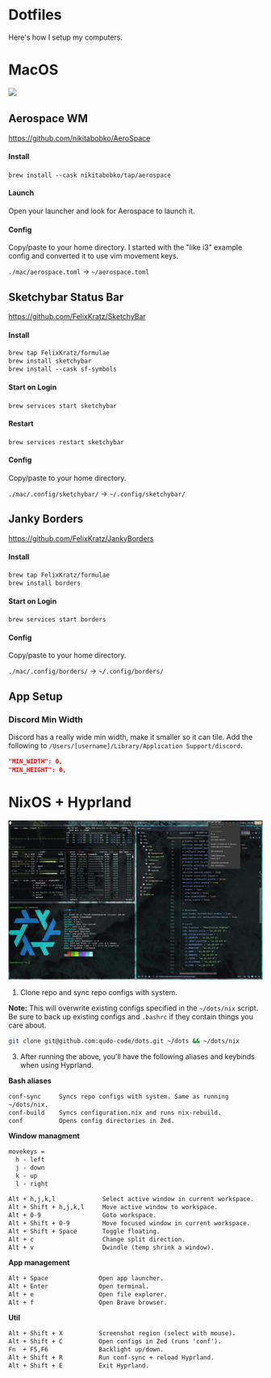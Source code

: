 # Dotfiles
Here's how I setup my computers.

# MacOS
![](/doc/mac-demo.png)
## Aerospace WM
https://github.com/nikitabobko/AeroSpace

#### Install
`brew install --cask nikitabobko/tap/aerospace`

#### Launch
Open your launcher and look for Aerospace to launch it.

#### Config
Copy/paste to your home directory. I started with the "like i3" example config and converted it to use vim movement keys.

`./mac/aerospace.toml` -> `~/aerospace.toml`

## Sketchybar Status Bar
https://github.com/FelixKratz/SketchyBar

#### Install
```
brew tap FelixKratz/formulae
brew install sketchybar
brew install --cask sf-symbols
```

#### Start on Login
`brew services start sketchybar`

#### Restart
`brew services restart sketchybar`

#### Config
Copy/paste to your home directory.

`./mac/.config/sketchybar/` -> `~/.config/sketchybar/`

## Janky Borders
https://github.com/FelixKratz/JankyBorders

#### Install
```
brew tap FelixKratz/formulae
brew install borders
```

#### Start on Login
`brew services start borders`

#### Config
Copy/paste to your home directory.

`./mac/.config/borders/` -> `~/.config/borders/`

## App Setup
### Discord Min Width
Discord has a really wide min width, make it smaller so it can tile. Add the following to `/Users/[username]/Library/Application Support/discord`.

```json
"MIN_WIDTH": 0,
"MIN_HEIGHT": 0,
```

# NixOS + Hyprland
![](/doc/nix-demo.png)
1. Clone repo and sync repo configs with system.

**Note:** This will overwrite existing configs specified in the `~/dots/nix` script. Be sure to back up existing configs and `.bashrc` if they contain things you care about.
```bash
git clone git@github.com:qudo-code/dots.git ~/dots && ~/dots/nix
```
3. After running the above, you'll have the following aliases and keybinds when using Hyprland.

**Bash aliases**
```
conf-sync     Syncs repo configs with system. Same as running ~/dots/nix.
conf-build    Syncs configuration.nix and runs nix-rebuild.
conf          Opens config directories in Zed.
```

**Window managment**
```
movekeys =
  h - left
  j - down
  k - up
  l - right
```

```
Alt + h,j,k,l             Select active window in current workspace.
Alt + Shift + h,j,k,l     Move active window to workspace.
Alt + 0-9                 Goto workspace.
Alt + Shift + 0-9         Move focused window in current workspace.
Alt + Shift + Space       Toggle floating.
Alt + c                   Change split direction.
Alt + v                   Dwindle (temp shrink a window).
```

**App management**
```
Alt + Space              Open app launcher.
Alt + Enter              Open terminal.
Alt + e                  Open file explorer.
Alt + f                  Open Brave browser.
```

**Util**
```
Alt + Shift + X          Screenshot region (select with mouse).
Alt + Shift + C          Open configs in Zed (runs 'conf').
Fn  + F5,F6              Backlight up/down.
Alt + Shift + R          Run conf-sync + reload Hyprland.
Alt + Shift + E          Exit Hyprland.
```
